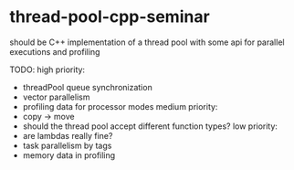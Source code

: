 # thread-pool-cpp-seminar

should be C++ implementation of a thread pool with some api for parallel executions and profiling 

TODO:
high priority:
 - threadPool queue synchronization
 - vector parallelism
 - profiling data for processor modes
medium priority:
 - copy -> move
 - should the thread pool accept different function types?
low priority:
 - are lambdas really fine?
 - task parallelism by tags
 - memory data in profiling
